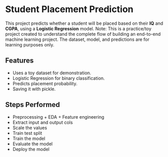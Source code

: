 # Student Placement Prediction
This project predicts whether a student will be placed based on their **IQ** and **CGPA**, using a **Logistic Regression** model.
Note: This is a practice/toy project created to understand the complete flow of building an end-to-end machine learning project. The dataset, model, and predictions are for learning purposes only.

## Features
- Uses a toy dataset for demonstration.
- Logistic Regression for binary classification.
- Predicts placement probability.
- Saving it with pickle.

## Steps Performed
- Preprocessing + EDA + Feature engineering
- Extract input and output cols
- Scale the values
- Train test split
- Train the model
- Evaluate the model
- Deploy the model
